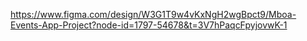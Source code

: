 https://www.figma.com/design/W3G1T9w4vKxNgH2wgBpct9/Mboa-Events-App-Project?node-id=1797-54678&t=3V7hPaqcFpyjovwK-1
